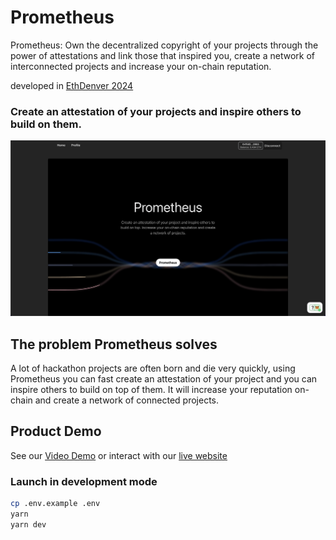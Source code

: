 # Prometheus 

Prometheus: Own the decentralized copyright of your projects through the power of attestations and link those that inspired you, create a network of interconnected projects and increase your on-chain reputation.

developed in [EthDenver 2024](https://www.ethdenver.com/)

### Create an attestation of your projects and inspire others to build on them.

![image](https://github.com/mmatteo23/ethdenver-prometheus/blob/master/images/prometheus.png?raw=true)

## The problem Prometheus solves

A lot of hackathon projects are often born and die very quickly, using Prometheus you can fast create an attestation of your project and you can inspire others to build on top of them. It will increase your reputation on-chain and create a network of connected projects.

## Product Demo

See our [Video Demo](https://www.youtube.com/watch?v=L0c7XsBJjMc) or interact with our [live website](https://prometheus-portal.vercel.app/)

### Launch in development mode

```bash
cp .env.example .env
yarn
yarn dev
```

